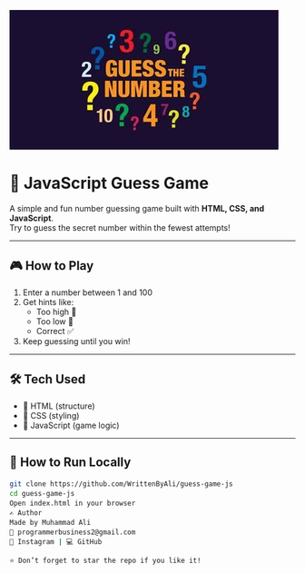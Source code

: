 ![logo](https://github.com/WrittenByAli/JS-Guess-Game/blob/main/guess.jpg)
# 🔢 JavaScript Guess Game

A simple and fun number guessing game built with **HTML, CSS, and JavaScript**.  
Try to guess the secret number within the fewest attempts!

---

## 🎮 How to Play

1. Enter a number between 1 and 100
2. Get hints like:
   - Too high 🔺
   - Too low 🔻
   - Correct ✅
3. Keep guessing until you win!

---

## 🛠️ Tech Used

- 🧱 HTML (structure)
- 🎨 CSS (styling)
- 🧠 JavaScript (game logic)

---

## 📁 How to Run Locally

```bash
git clone https://github.com/WrittenByAli/guess-game-js
cd guess-game-js
Open index.html in your browser
✍️ Author
Made by Muhammad Ali
📧 programmerbusiness2@gmail.com
📸 Instagram | 💻 GitHub

⭐ Don’t forget to star the repo if you like it!
